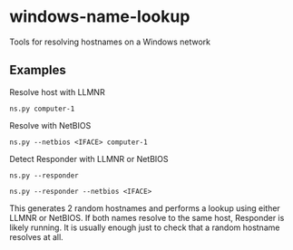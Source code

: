 # windows-name-lookup
Tools for resolving hostnames on a Windows network

## Examples

Resolve host with LLMNR

```ns.py computer-1```

Resolve with NetBIOS

```ns.py --netbios <IFACE> computer-1```

Detect Responder with LLMNR or NetBIOS

```ns.py --responder```

```ns.py --responder --netbios <IFACE>```

This generates 2 random hostnames and performs a lookup using either LLMNR or NetBIOS. If both names resolve to the same host, Responder is likely running. It is usually enough just to check that a random hostname resolves at all.
